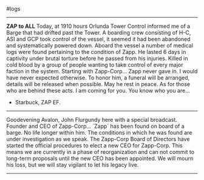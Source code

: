 #logs 

***
**ZAP to ALL** Today, at 1910 hours Orlunda Tower Control informed me of a Barge that had drifted past the Tower. A boarding crew consisting of H-C, ASI and GCP took control of the vessel, it seemed it had been abandoned and systematically powered down. Aboard the vessel a number of medical logs were found pertaining to the condition of Zapp. He lasted 6 days in captivity under brutal torture before he passed from his injuries. Killed in cold blood by a group of people wanting to take control of every major faction in the system. Starting with Zapp-Corp... Zapp never gave in. I would have never expected otherwise. To honor him, a funeral will be arranged, details will be released when possible. May he rest in peace. As for those who are behind these acts. I am coming for you. You know who you are...

- Starbuck, ZAP EF.
***
Goodevening Avalon, John Flurgundy here with a special broadcast.
Founder and CEO of Zapp-Corp… ´Zapp´ has been found on board of a barge. No life longer within him.
The conditions in which he was found are under investigation as we speak. The Zapp-Corp Board of Directors have started the official procedures to elect a new CEO for Zapp-Corp. This means we are currently in a phase of reorganization and can not commit to long-term proposals until the new CEO has been appointed.
We will mourn his loss, but we will stay vigilant to let his legacy live.
***
